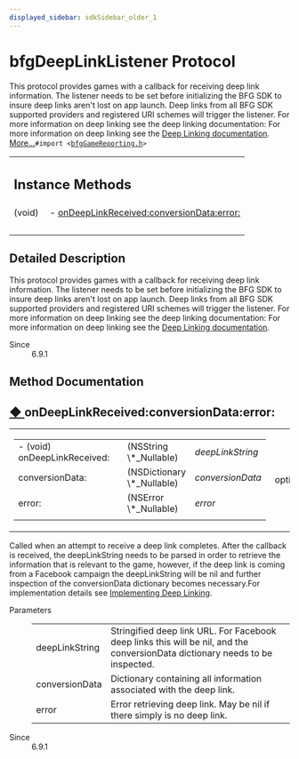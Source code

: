 ```yaml
---
displayed_sidebar: sdkSidebar_older_1
---
```

# bfgDeepLinkListener Protocol 

<div class="contents">This protocol provides games with a callback for receiving deep link information. The listener needs to be set before initializing the BFG SDK to insure deep links aren't lost on app launch. Deep links from all BFG SDK supported providers and registered URI schemes will trigger the listener. For more information on deep linking see the deep linking documentation: For more information on deep linking see the <a href="https://developer.bigfishgames.com/ios_v6_9_html/reference_deep_linking.html">Deep Linking documentation</a>.    <a href="protocolbfg_deep_link_listener-p.html#details">More...</a><code>#import &lt;<a class="el" href="bfg_game_reporting_8h_source.html">bfgGameReporting.h</a>&gt;</code><table class="memberdecls"><tr class="heading"><td colspan="2"><h2 class="groupheader"><a id="pub-methods" name="pub-methods"></a> Instance Methods</h2></td></tr><tr class="memitem:a3c3db8952d5f0da9ff750131d6ffcffd"><td class="memItemLeft" align="right" valign="top">(void)&#160;</td><td class="memItemRight" valign="bottom">- <a class="el" href="protocolbfg_deep_link_listener-p.html#a3c3db8952d5f0da9ff750131d6ffcffd">onDeepLinkReceived:conversionData:error:</a></td></tr><tr class="separator:a3c3db8952d5f0da9ff750131d6ffcffd"><td class="memSeparator" colspan="2">&#160;</td></tr></table><a name="details" id="details"></a><h2 class="groupheader">Detailed Description</h2><div class="textblock">This protocol provides games with a callback for receiving deep link information. The listener needs to be set before initializing the BFG SDK to insure deep links aren't lost on app launch. Deep links from all BFG SDK supported providers and registered URI schemes will trigger the listener. For more information on deep linking see the deep linking documentation: For more information on deep linking see the <a href="https://developer.bigfishgames.com/ios_v6_9_html/reference_deep_linking.html">Deep Linking documentation</a>. <dl class="section since"><dt>Since</dt><dd>6.9.1 </dd></dl></div><h2 class="groupheader">Method Documentation</h2><a id="a3c3db8952d5f0da9ff750131d6ffcffd" name="a3c3db8952d5f0da9ff750131d6ffcffd"></a><h2 class="memtitle"><span class="permalink"><a href="#a3c3db8952d5f0da9ff750131d6ffcffd">&#9670;&nbsp;</a></span>onDeepLinkReceived:conversionData:error:</h2><div class="memitem"><div class="memproto"><table class="mlabels"><tr><td class="mlabels-left"><table class="memname"><tr><td class="memname">- (void) onDeepLinkReceived: </td><td></td><td class="paramtype">(NSString \*_Nullable)&#160;</td><td class="paramname"><em>deepLinkString</em></td></tr><tr><td class="paramkey">conversionData:</td><td></td><td class="paramtype">(NSDictionary \*_Nullable)&#160;</td><td class="paramname"><em>conversionData</em></td></tr><tr><td class="paramkey">error:</td><td></td><td class="paramtype">(NSError \*_Nullable)&#160;</td><td class="paramname"><em>error</em>&#160;</td></tr><tr><td></td><td></td><td></td><td></td></tr></table></td><td class="mlabels-right"><span class="mlabels"><span class="mlabel">optional</span></span></td></tr></table></div><div class="memdoc">Called when an attempt to receive a deep link completes. After the callback is received, the deepLinkString needs to be parsed in order to retrieve the information that is relevant to the game, however, if the deep link is coming from a Facebook campaign the deepLinkString will be nil and further inspection of the conversionData dictionary becomes necessary.For implementation details see <a href="https://developer.bigfishgames.com/ios_v6_9_html/reference_deep_linking.html#deeplinkImplement">Implementing Deep Linking</a>.<dl class="params"><dt>Parameters</dt><dd><table class="params"><tr><td class="paramname">deepLinkString</td><td>Stringified deep link URL. For Facebook deep links this will be nil, and the conversionData dictionary needs to be inspected. </td></tr><tr><td class="paramname">conversionData</td><td>Dictionary containing all information associated with the deep link. </td></tr><tr><td class="paramname">error</td><td>Error retrieving deep link. May be nil if there simply is no deep link.</td></tr></table></dd></dl><dl class="section since"><dt>Since</dt><dd>6.9.1 </dd></dl></div></div></div> 
